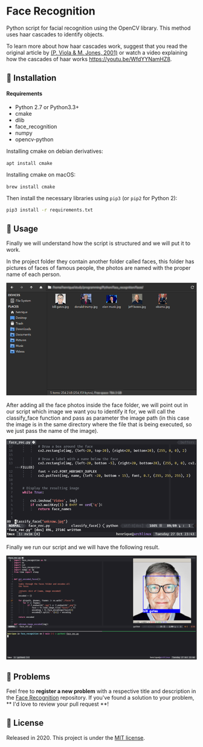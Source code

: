 # Face Recognition
Python script for facial recognition using the OpenCV library. This method uses haar cascades to identify objects.

To learn more about how haar cascades work, suggest that you read the original article by [(P. Viola & M. Jones, 2001)](https://www.cs.cmu.edu/~efros/courses/LBMV07/Papers/viola-cvpr-01.pdf)
or watch a video explaining how the cascades of haar works https://youtu.be/WfdYYNamHZ8.


## :construction_worker: Installation
#### Requirements
- Python 2.7 or Python3.3+
- cmake
- dlib
- face_recognition
- numpy
- opencv-python

Installing cmake on debian derivatives:

`apt install cmake`

Installing cmake on macOS:

`brew install cmake `

Then install the necessary libraries using `pip3` (or `pip2` for Python 2):

```bash
pip3 install -r requirements.txt
```

## :runner: Usage
Finally we will understand how the script is structured and we will put it to work.

In the project folder they contain another folder called faces, this folder has pictures of faces of famous people, the photos are named with the proper name of each person.

![face folder](images/face-folder.png)

After adding all the face photos inside the face folder, we will point out in our script which image we want you to identify it for, we will call the classify_face function and pass as parameter the image path (in this case the image is in the same directory where the file that is being executed, so we just pass the name of the image).

![classify face](images/classify-face.png)

Finally we run our script and we will have the following result.

![final result](images/final-result.png)

## :bug: Problems
Feel free to **register a new problem** with a respective title and description in the [Face Recognition](https://github.com/henriquebeckmann/face_recognition/issues) repository. If you've found a solution to your problem, ** I'd love to review your pull request **!

## :closed_book: License

Released in 2020.
This project is under the [MIT license](https://github.com/henriquebeckmann/i_am_learning/blob/main/LICENSE).
